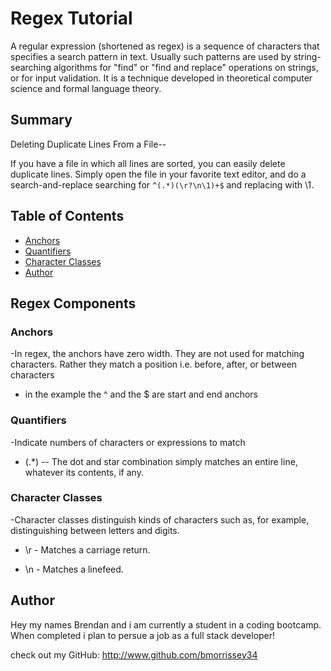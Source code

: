 # Regex Tutorial

A regular expression (shortened as regex) is a sequence of characters that specifies a search pattern in text. 
Usually such patterns are used by string-searching algorithms for "find" or "find and replace" operations on strings, or for input validation. 
It is a technique developed in theoretical computer science and formal language theory.

## Summary

Deleting Duplicate Lines From a File--

If you have a file in which all lines are sorted, you can easily delete duplicate lines. 
Simply open the file in your favorite text editor, and do a search-and-replace searching for `^(.*)(\r?\n\1)+$` and replacing with \1.


## Table of Contents

- [Anchors](#anchors)
- [Quantifiers](#quantifiers)
- [Character Classes](#character-classes)
- [Author](#Author)

## Regex Components

### Anchors

-In regex, the anchors have zero width. They are not used for matching characters. Rather they match a position i.e. before, after, or between characters

- in the example the ^ and the $ are start and end anchors

### Quantifiers

-Indicate numbers of characters or expressions to match

- (.*) -- The dot and star combination simply matches an entire line, whatever its contents, if any.

### Character Classes

-Character classes distinguish kinds of characters such as, for example, distinguishing between letters and digits.

- \r - 	Matches a carriage return.

- \n - 	Matches a linefeed.

## Author

Hey my names Brendan and i am currently a student in a coding bootcamp. When completed i plan to persue a job as a full stack developer!

check out my GitHub: http://www.github.com/bmorrissey34
